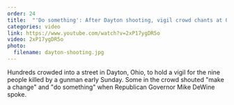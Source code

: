 ```yaml
---
order: 24
title:  "'Do something': After Dayton shooting, vigil crowd chants at Ohio governor"
categories: video
link: https://www.youtube.com/watch?v=2xP17ygDR5o
video: 2xP17ygDR5o
photo:
  filename: dayton-shooting.jpg
---
```


Hundreds crowded into a street in Dayton, Ohio, to hold a vigil for the nine people killed by a gunman early Sunday. Some in the crowd shouted "make a change" and "do something" when Republican Governor Mike DeWine spoke.